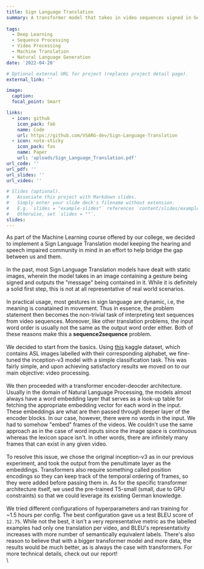 ```yaml
---
title: Sign Language Translation
summary: A transformer model that takes in video sequences signed in German Sign Language and translates them into readable German text.
 
tags:
  - Deep Learning
  - Sequence Processing
  - Video Processing
  - Machine Translation
  - Natural Language Generation
date: '2022-04-20'

# Optional external URL for project (replaces project detail page).
external_link: ''

image:
  caption: 
  focal_point: Smart

links:
  - icon: github
    icon_pack: fab
    name: Code
    url: https://github.com/VSARG-dev/Sign-Language-Translation
  - icon: note-sticky
    icon_pack: fas
    name: Paper
    url: 'uploads/Sign_Language_Translation.pdf'
url_code: ''
url_pdf: ''
url_slides: ''
url_video: ''

# Slides (optional).
#   Associate this project with Markdown slides.
#   Simply enter your slide deck's filename without extension.
#   E.g. `slides = "example-slides"` references `content/slides/example-slides.md`.
#   Otherwise, set `slides = ""`.
slides: 
---
```


As part of the Machine Learning course offered by our college, we decided to implement a Sign Language Translation model keeping the hearing and speech impaired community in mind in an effort to help bridge the gap between us and them. \
\
In the past, most Sign Language Translation models have dealt with static images, wherein the model takes in an image containing a gesture being signed and outputs the "message" being contained in it. While it is definitely a solid first step, this is not at all representative of real world scenarios. \
\
In practical usage, most gestures in sign language are dynamic, i.e, the meaning is conatained in movement. Thus in essence, the problem statement then becomes the non-trivial task of interpreting text sequences from video sequences. Moreover, like other translation problems, the input word order is usually not the same as the output word order either. Both of these reasons make this a **sequence2sequence** problem. \
\
We decided to start from the basics. Using [this](https://www.kaggle.com/datasets/grassknoted/asl-alphabet) kaggle dataset, which contains ASL images labelled with their corresponding alphabet, we fine-tuned the inception-v3 model with a simple classification task. This was fairly simple, and upon achieving satisfactory results we moved on to our main objective: video processing. \
\
We then proceeded with a transformer encoder-deocder architecture. Usually in the domain of Natural Language Processing, the models almost always have a word embedding layer that serves as a look-up table for fetching the appropriate embedding vector for each word in the input. These embeddings are what are then passed through deeper layer of the encoder blocks. In our case, however, there were no words in the input. We had to somehow "embed" frames of the videos. We couldn't use the same approach as in the case of word inputs since the image space is continuous whereas the lexicon space isn't. In other words, there are infinitely many frames that can exist in any given video.\
\
To resolve this issue, we chose the original inception-v3 as in our previous experiment, and took the output from the penultimate layer as the embeddings. Transformers also require something called position encodings so they can keep track of the temporal ordering of frames, so they were added before passing them in. As for the specific transformer architecture itself, we used the pre-trained T5-small (small, due to GPU constraints) so that we could leverage its existing German knowledge. \
\
We tried different configurations of hyperparameters and ran training for ~1.5 hours per config. The best configuration gave us a test BLEU score of `12.75`. While not the best, it isn't a very representative metric as the labelled examples had only one translation per video, and BLEU's representativity increases with more number of semantically equivalent labels. There's also reason to believe that with a bigger transformer model and more data, the results would be much better, as is always the case with transformers. For more technical details, check out our report! \
\
<!-- Credits: My teammate [Pranav Balaji](https://github.com/greenfish8090) -->
